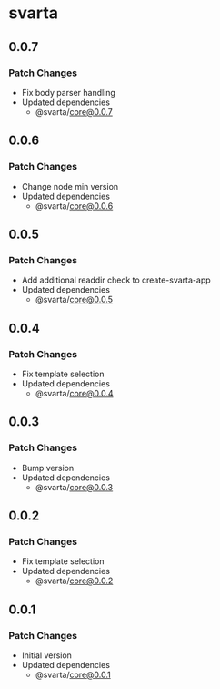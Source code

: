 # svarta

## 0.0.7

### Patch Changes

- Fix body parser handling
- Updated dependencies
  - @svarta/core@0.0.7

## 0.0.6

### Patch Changes

- Change node min version
- Updated dependencies
  - @svarta/core@0.0.6

## 0.0.5

### Patch Changes

- Add additional readdir check to create-svarta-app
- Updated dependencies
  - @svarta/core@0.0.5

## 0.0.4

### Patch Changes

- Fix template selection
- Updated dependencies
  - @svarta/core@0.0.4

## 0.0.3

### Patch Changes

- Bump version
- Updated dependencies
  - @svarta/core@0.0.3

## 0.0.2

### Patch Changes

- Fix template selection
- Updated dependencies
  - @svarta/core@0.0.2

## 0.0.1

### Patch Changes

- Initial version
- Updated dependencies
  - @svarta/core@0.0.1
